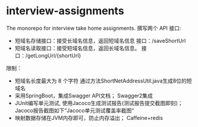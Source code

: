 # interview-assignments
The monorepo for interview take home assignments.
撰写两个 API 接口:
- 短域名存储接口：接受长域名信息，返回短域名信息 
  接口：/saveShortUrl
- 短域名读取接口：接受短域名信息，返回长域名信息。 
  接口：/getLongUrl/{shortUrl}

限制：
- 短域名长度最大为 8 个字符 
  通过方法ShortNetAddressUtil.java生成8位的短域名
- 采用SpringBoot，集成Swagger API文档； 
  Swagger2集成
- JUnit编写单元测试, 使用Jacoco生成测试报告(测试报告提交截图即刻)； 
  Jacoco报告截图如下“Jacoco单元测试覆盖率截图“
- 映射数据存储在JVM内存即可，防止内存溢出； 
  Caffeine+redis
